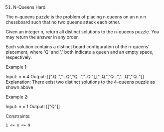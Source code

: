 <!-- ┏━┓╻  ╻     ┏━┓┏┓ ┏━┓╻ ╻╺┳╸   ┏┓╻   ┏━┓╻ ╻┏━╸┏━╸┏┓╻┏━┓ -->
<!-- ┣━┫┃  ┃     ┣━┫┣┻┓┃ ┃┃ ┃ ┃    ┃┗┫   ┃┓┃┃ ┃┣╸ ┣╸ ┃┗┫┗━┓ -->
<!-- ╹ ╹┗━╸┗━╸   ╹ ╹┗━┛┗━┛┗━┛ ╹    ╹ ╹╺━╸┗┻┛┗━┛┗━╸┗━╸╹ ╹┗━┛ -->

51. N-Queens
    Hard

The n-queens puzzle is the problem of placing n queens on an n x n chessboard such that no two queens attack each other.

Given an integer n, return all distinct solutions to the n-queens puzzle. You may return the answer in any order.

Each solution contains a distinct board configuration of the n-queens' placement, where 'Q' and '.' both indicate a queen and an empty space, respectively.

Example 1:

Input: n = 4
Output: [[".Q..","...Q","Q...","..Q."],["..Q.","Q...","...Q",".Q.."]]
Explanation: There exist two distinct solutions to the 4-queens puzzle as shown above

Example 2:

Input: n = 1
Output: [["Q"]]

Constraints:

    1 <= n <= 9
